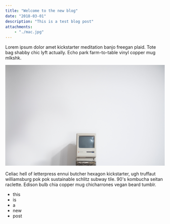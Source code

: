 ```yaml
---
title: "Welcome to the new blog"
date: "2018-03-01"
description: "This is a test blog post"
attachments:
    - "./mac.jpg"
---
```


Lorem ipsum dolor amet kickstarter meditation banjo freegan plaid. Tote bag shabby chic lyft actually. Echo park farm-to-table vinyl copper mug mlkshk.

![Old computer](./mac.jpg "Test image")

Celiac hell of letterpress ennui butcher hexagon kickstarter, ugh truffaut williamsburg pok pok sustainable schlitz subway tile. 90's kombucha seitan raclette. Edison bulb chia copper mug chicharrones vegan beard tumblr.

* this 
* is
* a 
* new
* post
